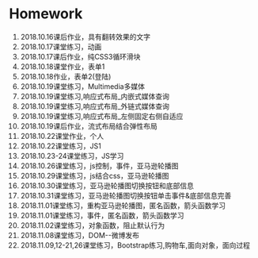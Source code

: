 # Homework
1. 2018.10.16课后作业，具有翻转效果的文字
2. 2018.10.17课堂练习，动画
3. 2018.10.17课后作业，纯CSS3循环滑块
4. 2018.10.18课堂作业，表单1
5. 2018.10.18作业，表单2(登陆)
6. 2018.10.19课堂练习，Multimedia多媒体
7. 2018.10.19课堂练习,响应式布局_内嵌式媒体查询
8. 2018.10.19课堂练习,响应式布局_外链式媒体查询
9. 2018.10.19课堂练习,响应式布局_左侧固定右侧自适应
10. 2018.10.19课后作业，流式布局结合弹性布局
11. 2018.10.22课堂作业，个人
12. 2018.10.22课堂练习，JS1
13. 2018.10.23-24课堂练习，JS学习
14. 2018.10.26课堂练习，js控制，事件，亚马逊轮播图
15. 2018.10.29课堂练习，js结合css，亚马逊轮播图
16. 2018.10.30课堂练习，亚马逊轮播图切换按钮和底部信息
17. 2018.10.31课堂练习，亚马逊轮播图切换按钮单击事件&底部信息完善
18. 2018.11.01课堂练习，重构亚马逊轮播图，匿名函数，箭头函数学习
19. 2018.11.01课堂练习，事件，匿名函数，箭头函数学习
20. 2018.11.02课堂练习，对象函数，阻止默认行为
21. 2018.11.08课堂练习，DOM--微博发布
22. 2018.11.09,12-21,26课堂练习，Bootstrap练习,购物车,面向对象，面向过程